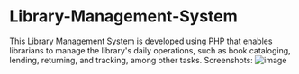 # Library-Management-System
This Library Management System is developed using PHP that enables librarians to manage the library's daily operations, such as book cataloging, lending, returning, and tracking, among other tasks. 
Screenshots:
![image](https://user-images.githubusercontent.com/117851077/233435136-db2e0aef-fa91-4f24-be79-e035ffd1d2ec.png)
